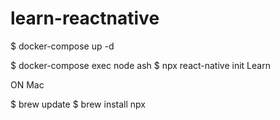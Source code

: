 # learn-reactnative

$ docker-compose up -d


$ docker-compose exec node ash
$ npx react-native init Learn



ON Mac

$ brew update
$ brew install npx

